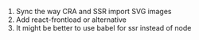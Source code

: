 1. Sync the way CRA and SSR import SVG images
2. Add react-frontload or alternative
3. It might be better to use babel for ssr instead of node 
